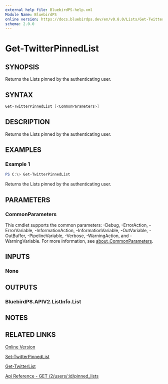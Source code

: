 ```yaml
---
external help file: BluebirdPS-help.xml
Module Name: BluebirdPS
online version: https://docs.bluebirdps.dev/en/v0.8.0/Lists/Get-TwitterPinnedList/
schema: 2.0.0
---
```


# Get-TwitterPinnedList

## SYNOPSIS

Returns the Lists pinned by the authenticating user.

## SYNTAX

```powershell
Get-TwitterPinnedList [<CommonParameters>]
```

## DESCRIPTION

Returns the Lists pinned by the authenticating user.

## EXAMPLES

### Example 1

```powershell
PS C:\> Get-TwitterPinnedList
```

Returns the Lists pinned by the authenticating user.

## PARAMETERS

### CommonParameters

This cmdlet supports the common parameters: -Debug, -ErrorAction, -ErrorVariable, -InformationAction, -InformationVariable, -OutVariable, -OutBuffer, -PipelineVariable, -Verbose, -WarningAction, and -WarningVariable. For more information, see [about_CommonParameters](http://go.microsoft.com/fwlink/?LinkID=113216).

## INPUTS

### None

## OUTPUTS

### BluebirdPS.APIV2.ListInfo.List

## NOTES

## RELATED LINKS

[Online Version](https://docs.bluebirdps.dev/en/v0.8.0/Lists/Get-TwitterPinnedList)

[Set-TwitterPinnedList](https://docs.bluebirdps.dev/en/v0.8.0/Lists/Set-TwitterPinnedList)

[Get-TwitterList](https://docs.bluebirdps.dev/en/v0.8.0/Lists/Get-TwitterList)

[Api Reference - GET /2/users/:id/pinned_lists](https://developer.twitter.com/en/docs/twitter-api/lists/pinned-lists/api-reference/get-users-id-pinned_lists)

